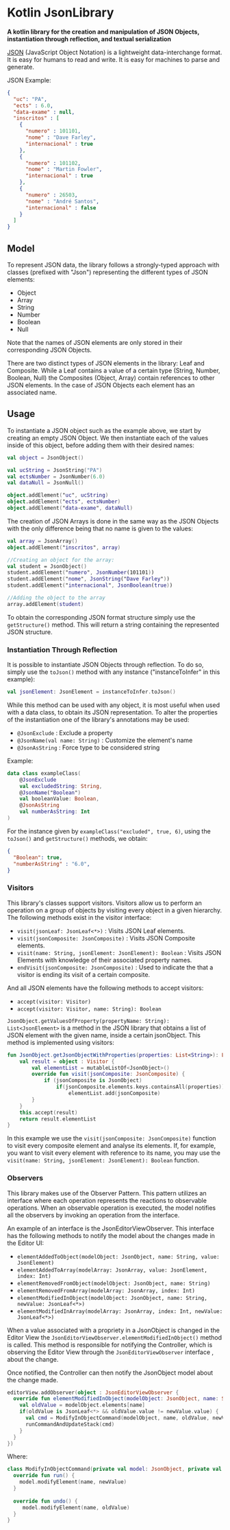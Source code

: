 # Kotlin JsonLibrary

**A kotlin library for the creation and manipulation of JSON Objects, instantiation through reflection, and textual serialization**

[JSON](https://www.json.org/json-en.html) (JavaScript Object Notation) is a lightweight data-interchange format. It is easy for humans to read and write. 
It is easy for machines to parse and generate.

JSON Example:
```json
{
  "uc": "PA",
  "ects" : 6.0,
  "data-exame" : null,
  "inscritos" : [
    {
      "numero" : 101101,
      "nome" : "Dave Farley",
      "internacional" : true
    },
    {
      "numero" : 101102,
      "nome" : "Martin Fowler",
      "internacional" : true
    },
    {
      "numero" : 26503,
      "nome" : "André Santos",
      "internacional" : false
    }
  ]
}
```

## Model

To represent JSON data, the library follows a strongly-typed approach with classes (prefixed with "Json") representing the different types of JSON elements:

- Object
- Array
- String
- Number
- Boolean
- Null

Note that the names of JSON elements are only stored in their corresponding JSON Objects.

There are two distinct types of JSON elements in the library: Leaf and Composite. While a Leaf contains a value of a certain type (String, Number, Boolean, Null) 
the Composites (Object, Array) contain references to other JSON elements. In the case of JSON Objects each element has an associated name.

## Usage

To instantiate a JSON object such as the example above, we start by creating an empty JSON Object. 
We then instantiate each of the values inside of this object, before adding them with their desired names: 
```kotlin
val object = JsonObject()

val ucString = JsonString("PA")
val ectsNumber = JsonNumber(6.0)
val dataNull = JsonNull()

object.addElement("uc", ucString)
object.addElement("ects", ectsNumber)
object.addElement("data-exame", dataNull)
```

The creation of JSON Arrays is done in the same way as the JSON Objects with the only difference being that no name is given to the values:
```kotlin
val array = JsonArray()
object.addElement("inscritos", array)

//Creating an object for the array: 
val student = JsonObject()
student.addElement("numero", JsonNumber(101101))
student.addElement("nome", JsonString("Dave Farley"))
student.addElement("internacional", JsonBoolean(true))

//Adding the object to the array
array.addElement(student)
```

To obtain the corresponding JSON format structure simply use the `getStructure()` method. This will return a string containing the represented JSON structure.

### Instantiation Through Reflection

It is possible to instantiate JSON Objects through reflection. To do so, simply use the `toJson()` method with any instance ("instanceToInfer" in this example):
```kotlin
val jsonElement: JsonElement = instanceToInfer.toJson()
```

While this method can be used with any object, it is most useful when used with a data class, to obtain its JSON representation.
To alter the properties of the instantiation one of the library's annotations may be used:
- `@JsonExclude` : Exclude a property
- `@JsonName(val name: String)` : Customize the element's name
- `@JsonAsString` : Force type to be considered string

Example:
```kotlin
data class exampleClass(
    @JsonExclude
    val excludedString: String,
    @JsonName("Boolean")
    val booleanValue: Boolean,
    @JsonAsString
    val numberAsString: Int
)
```

For the instance given by `exampleClass("excluded", true, 6)`, using the `toJson()` and `getStructure()` methods, we obtain:
```json
{
  "Boolean": true,
  "numberAsString" : "6.0",
}
```

### Visitors

This library's classes support visitors. Visitors allow us to perform an operation on a group of objects by visiting every object in a given hierarchy.
The following methods exist in the visitor interface:
- `visit(jsonLeaf: JsonLeaf<*>)` : Visits JSON Leaf elements.
- `visit(jsonComposite: JsonComposite)` : Visits JSON Composite elements.
- `visit(name: String, jsonElement: JsonElement): Boolean` : Visits JSON Elements with knowledge of their associated property names.
- `endVisit(jsonComposite: JsonComposite)` : Used to indicate the that a visitor is ending its visit of a certain composite.

And all JSON elements have the following methods to accept visitors:
- `accept(visitor: Visitor)`
- `accept(visitor: Visitor, name: String): Boolean`

`JsonObject.getValuesOfProperty(propertyName: String): List<JsonElement>` is a method in the JSON library that obtains a list of JSON element with the given name, inside a certain jsonObject.
This method is implemented using visitors: 

```kotlin
fun JsonObject.getJsonObjectWithProperties(properties: List<String>): List<JsonObject> {
    val result = object : Visitor {
        val elementList = mutableListOf<JsonObject>()
        override fun visit(jsonComposite: JsonComposite) {
            if (jsonComposite is JsonObject)
                if(jsonComposite.elements.keys.containsAll(properties))
                    elementList.add(jsonComposite)
        }
    }
    this.accept(result)
    return result.elementList
}
```

In this example we use the `visit(jsonComposite: JsonComposite)` function to visit every composite element and analyse its elements.
If, for example, you want to visit every element with reference to its name, you may use the `visit(name: String, jsonElement: JsonElement): Boolean` function.

### Observers

This library makes use of the Observer Pattern. This pattern utilizes an interface where each operation represents the reactions to observable operations. When an observable operation is executed, the model notifies all the observers by invoking an operation from the interface.

An example of an interface is the JsonEditorViewObserver. This interface has the following methods to notify the model about the changes made in the Editor UI:
- `elementAddedToObject(modelObject: JsonObject, name: String, value: JsonElement)`
- `elementAddedToArray(modelArray: JsonArray, value: JsonElement, index: Int)`
- `elementRemovedFromObject(modelObject: JsonObject, name: String)`
- `elementRemovedFromArray(modelArray: JsonArray, index: Int)`
- `elementModifiedInObject(modelObject: JsonObject, name: String, newValue: JsonLeaf<*>)`
- `elementModifiedInArray(modelArray: JsonArray, index: Int, newValue: JsonLeaf<*>)`

When a value associated with a propriety in a JsonObject is changed in the Editor View the `JsonEditorViewObserver.elementModifiedInObject()` method is called. This method is responsible for notifying the Controller, which is observing the Editor View through the `JsonEditorViewObserver` interface , about the change.

Once notified, the Controller can then notify the JsonObject model about the change made.

```kotlin
editorView.addObserver(object : JsonEditorViewObserver {
  override fun elementModifiedInObject(modelObject: JsonObject, name: String, newValue: JsonLeaf<*>) {
    val oldValue = modelObject.elements[name]
    if(oldValue is JsonLeaf<*> && oldValue.value != newValue.value) {
      val cmd = ModifyInObjectCommand(modelObject, name, oldValue, newValue)
      runCommandAndUpdateStack(cmd)
    }
  }
})
```
Where:
```kotlin
class ModifyInObjectCommand(private val model: JsonObject, private val name: String, private val oldValue: JsonLeaf<*>, private val newValue: JsonLeaf<*>): Command {
  override fun run() {
    model.modifyElement(name, newValue)
  }
  
  override fun undo() {
     model.modifyElement(name, oldValue)
  }
}
```
